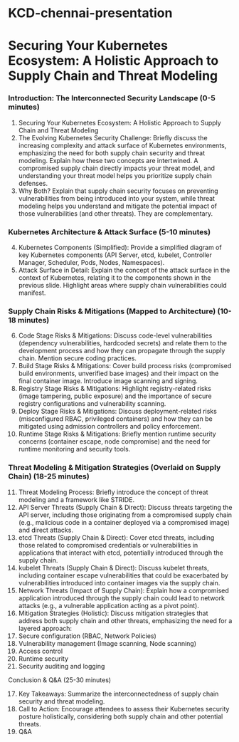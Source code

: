 # KCD-chennai-presentation

# Securing Your Kubernetes Ecosystem: A Holistic Approach to Supply Chain and Threat Modeling

### Introduction: The Interconnected Security Landscape (0-5 minutes) 

1. Securing Your Kubernetes Ecosystem: A Holistic Approach to Supply Chain and Threat Modeling
2. The Evolving Kubernetes Security Challenge: Briefly discuss the increasing complexity and attack surface of Kubernetes environments, emphasizing the need for both supply chain security and threat modeling. Explain how these two concepts are intertwined. A compromised supply chain directly impacts your threat model, and understanding your threat model helps you prioritize supply chain defenses.
3. Why Both? Explain that supply chain security focuses on preventing vulnerabilities from being introduced into your system, while threat modeling helps you understand and mitigate the potential impact of those vulnerabilities (and other threats). They are complementary.

### Kubernetes Architecture & Attack Surface (5-10 minutes)

4. Kubernetes Components (Simplified): Provide a simplified diagram of key Kubernetes components (API Server, etcd, kubelet, Controller Manager, Scheduler, Pods, Nodes, Namespaces).
5. Attack Surface in Detail: Explain the concept of the attack surface in the context of Kubernetes, relating it to the components shown in the previous slide. Highlight areas where supply chain vulnerabilities could manifest.

### Supply Chain Risks & Mitigations (Mapped to Architecture) (10-18 minutes) 

6. Code Stage Risks & Mitigations: Discuss code-level vulnerabilities (dependency vulnerabilities, hardcoded secrets) and relate them to the development process and how they can propagate through the supply chain. Mention secure coding practices.
7. Build Stage Risks & Mitigations: Cover build process risks (compromised build environments, unverified base images) and their impact on the final container image. Introduce image scanning and signing.
8. Registry Stage Risks & Mitigations: Highlight registry-related risks (image tampering, public exposure) and the importance of secure registry configurations and vulnerability scanning.
9. Deploy Stage Risks & Mitigations: Discuss deployment-related risks (misconfigured RBAC, privileged containers) and how they can be mitigated using admission controllers and policy enforcement.
10. Runtime Stage Risks & Mitigations: Briefly mention runtime security concerns (container escape, node compromise) and the need for runtime monitoring and security tools.

### Threat Modeling & Mitigation Strategies (Overlaid on Supply Chain) (18-25 minutes) 

11. Threat Modeling Process: Briefly introduce the concept of threat modeling and a framework like STRIDE.
12. API Server Threats (Supply Chain & Direct): Discuss threats targeting the API server, including those originating from a compromised supply chain (e.g., malicious code in a container deployed via a compromised image) and direct attacks.
13. etcd Threats (Supply Chain & Direct): Cover etcd threats, including those related to compromised credentials or vulnerabilities in applications that interact with etcd, potentially introduced through the supply chain.
14. kubelet Threats (Supply Chain & Direct): Discuss kubelet threats, including container escape vulnerabilities that could be exacerbated by vulnerabilities introduced into container images via the supply chain.
15. Network Threats (Impact of Supply Chain): Explain how a compromised application introduced through the supply chain could lead to network attacks (e.g., a vulnerable application acting as a pivot point).
16. Mitigation Strategies (Holistic): Discuss mitigation strategies that address both supply chain and other threats, emphasizing the need for a layered approach:
  1. Secure configuration (RBAC, Network Policies)
  2. Vulnerability management (Image scanning, Node scanning)
  3. Access control
  4. Runtime security
  5. Security auditing and logging

Conclusion & Q&A (25-30 minutes) 

17. Key Takeaways: Summarize the interconnectedness of supply chain security and threat modeling.
18. Call to Action: Encourage attendees to assess their Kubernetes security posture holistically, considering both supply chain and other potential threats.
19. Q&A




